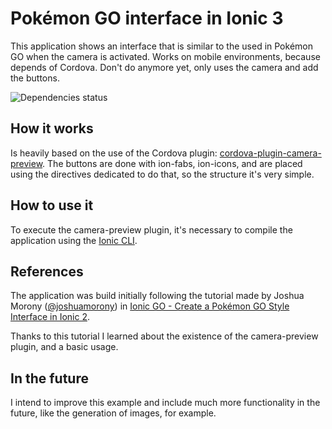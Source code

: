 # Pokémon GO interface in Ionic 3
This application shows an interface that is similar to the used in Pokémon GO when the camera is activated.
Works on mobile environments, because depends of Cordova.
Don't do anymore yet, only uses the camera and add the buttons.

![Dependencies status](https://david-dm.org/dnchia/Ionic3-PokemonGO.svg)

## How it works
Is heavily based on the use of the Cordova plugin: [cordova-plugin-camera-preview](https://ionicframework.com/docs/native/camera-preview/).
The buttons are done with ion-fabs, ion-icons, and are placed using the directives dedicated to do that, so the structure it's very simple.

## How to use it
To execute the camera-preview plugin, it's necessary to compile the application using the [Ionic CLI](https://ionicframework.com/docs/cli/).

## References
The application was build initially following the tutorial made by Joshua Morony 
([@joshuamorony](https://github.com/joshuamorony)) in [Ionic GO - Create a Pokémon GO Style Interface in Ionic 2](https://www.joshmorony.com/ionic-go-create-a-pokemon-go-style-interface-in-ionic-2/).

Thanks to this tutorial I learned about the existence of the camera-preview plugin, and a basic usage.

## In the future
I intend to improve this example and include much more functionality in the future, like the generation of images, for example.
